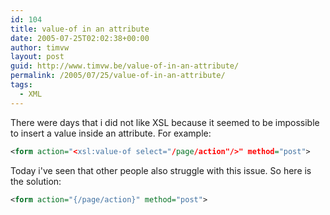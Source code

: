```yaml
---
id: 104
title: value-of in an attribute
date: 2005-07-25T02:02:38+00:00
author: timvw
layout: post
guid: http://www.timvw.be/value-of-in-an-attribute/
permalink: /2005/07/25/value-of-in-an-attribute/
tags:
  - XML
---
```

There were days that i did not like XSL because it seemed to be impossible to insert a value inside an attribute. For example:

```xml
<form action="<xsl:value-of select="/page/action"/>" method="post">
```

Today i've seen that other people also struggle with this issue. So here is the solution:

```xml
<form action="{/page/action}" method="post">
```
